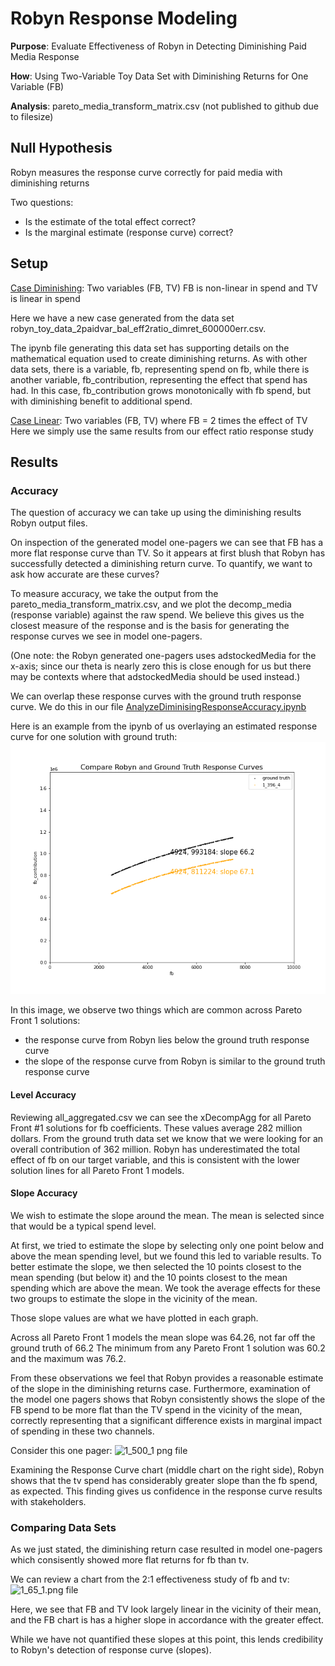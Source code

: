 # Robyn Response Modeling

**Purpose**: Evaluate Effectiveness of Robyn in Detecting Diminishing Paid Media Response

**How**: Using Two-Variable Toy Data Set with Diminishing Returns for One Variable (FB)

**Analysis**: pareto_media_transform_matrix.csv (not published to github due to filesize)

## Null Hypothesis

Robyn measures the response curve correctly for paid media with diminishing returns

Two questions:
* Is the estimate of the total effect correct?
* Is the marginal estimate (response curve) correct?

## Setup

[Case Diminishing](robyn_output/2022-02-01_18.45_init): Two variables (FB, TV) FB is non-linear in spend and TV
is linear in spend

Here we have a new case generated from the data set robyn_toy_data_2paidvar_bal_eff2ratio_dimret_600000err.csv.

The ipynb file generating this data set has supporting details on the mathematical equation used to create 
diminishing returns.  As with other data sets, there is a variable, fb, representing spend on fb, while there
is another variable, fb_contribution, representing the effect that spend has had.  In this case, fb_contribution
grows monotonically with fb spend, but with diminishing benefit to additional spend.


[Case Linear](robyn_output/2022-01-31_16.15_init): Two variables (FB, TV) where FB = 2 times the effect of TV
Here we simply use the same results from our effect ratio response study


## Results

### Accuracy

The question of accuracy we can take up using the diminishing results Robyn output files.

On inspection of the generated model one-pagers we can see that FB has a more flat response curve than TV.
So it appears at first blush that Robyn has successfully detected a diminishing return curve.  To quantify, we want to ask how 
accurate are these curves?

To measure accuracy, we take the output from the pareto_media_transform_matrix.csv, and we plot the 
decomp_media (response variable) against the raw spend.  We believe this gives us the closest measure of the 
response and is the basis for generating the response curves we see in model one-pagers.

(One note: the Robyn generated one-pagers uses adstockedMedia for the x-axis; since our theta is nearly zero this is 
close enough for us but there may be contexts where that adstockedMedia should be used instead.)

We can overlap these response curves with the ground truth response curve.  We do this in our file
[AnalyzeDiminisingResponseAccuracy.ipynb](analysis/AnalyzeDiminishingResponseAccuracy.ipynb)

Here is an example from the ipynb of us overlaying an estimated response curve for one solution with ground truth:
![Example png file](robyn_output/2022-02-01_18.45_init/1_396_4_gt_response_compare.png)

In this image, we observe two things which are common across Pareto Front 1 solutions:
* the response curve from Robyn lies below the ground truth response curve
* the slope of the response curve from Robyn is similar to the ground truth response curve

#### Level Accuracy

Reviewing all_aggregated.csv we can see the xDecompAgg for all Pareto Front #1 solutions for fb 
coefficients.  These values average 282 million dollars.   From the ground truth data set we know
that we were looking for an overall contribution of 362 million.  Robyn has underestimated the total
effect of fb on our target variable, and this is consistent with the lower solution lines for all Pareto Front 1 models.

#### Slope Accuracy

We wish to estimate the slope around the mean.  The mean is selected since that would be a typical spend
level.  

At first, we tried to estimate the slope by selecting only one point below and above the mean spending level, but
we found this led to variable results.  To better estimate the slope, we then selected the 10 points closest to the 
mean spending (but below it) and the 10 points closest to the mean spending which are above the mean.  We took the average
effects for these two groups to estimate the slope in the vicinity of the mean.

Those slope values are what we have plotted in each graph.

Across all Pareto Front 1 models the mean slope was 64.26, not far off the ground truth of 66.2
The minimum from any Pareto Front 1 solution was 60.2 and the maximum was 76.2.  

From these observations we feel that Robyn provides a reasonable estimate of the slope in the diminishing returns
case.  Furthermore, examination of the model one pagers shows that Robyn consistently shows the 
slope of the FB spend to be more flat than the TV spend in the vicinity of the mean, correctly representing
that a significant difference exists in marginal impact of spending in these two channels.

Consider this one pager:
![1_500_1 png file](robyn_output/2022-02-01_18.45_init/1_500_1.png)

Examining the Response Curve chart (middle chart on the right side), Robyn shows that the tv spend
has considerably greater slope than the fb spend, as expected.  This finding gives us confidence
in the response curve results with stakeholders.

### Comparing Data Sets

As we just stated, the diminishing return case resulted in model one-pagers which consisently showed 
more flat returns for fb than tv.

We can review a chart from the 2:1 effectiveness study of fb and tv:
![1_65_1.png file](robyn_output/2022-01-31_16.15_init/1_65_1.png)

Here, we see that FB and TV look largely linear in the vicinity of their mean, and the FB chart is has
a higher slope in accordance with the greater effect.

While we have not quantified these slopes at this point, this lends credibility to Robyn's detection 
of response curve (slopes).
